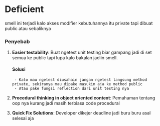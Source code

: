 # Deficient

smell ini terjadi kalo akses modifier kebutuhannya itu private tapi dibuat public atau sebaliknya

### Penyebab
1. **Easier testability**: Buat ngetest unit testing biar gampang jadi di set semua ke public tapi lupa kalo bakalan jadiin smell.
    #### Solusi
        - Kalo mau ngetest diusahain jangan ngetest langsung method private, sekiranya mau dipake masukin aja ke method public
        - Atau pake fungsi reflection dari unit testing nya
2. **Procedural thinking in object oriented context**:  Pemahaman tentang oop nya kurang jadi masih terbiasa code procedural

3. **Quick Fix Solutions**:  Developer dikejer deadline jadi buru buru asal selesai aja